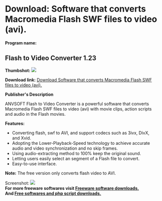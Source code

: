 # Download: Software that converts Macromedia Flash SWF files to video (avi).

**Program name:**

## Flash to Video Converter 1.23

  
**Thumbshot:** ![](http://www.freewarefiles.com/screenshot/anvsoftflashcnvtr_md.jpg)   
  
**Download link:** [Download Software that converts Macromedia Flash SWF files to video (avi).](http://freesoftwares.boysofts.com/Flash-To-Video-Converter_program_32738.html)  
  


**Publisher's Description**  
  


ANVSOFT Flash to Video Converter is a powerful software that converts Macromedia Flash SWF files to video (avi) with movie clips, action scripts and audio in the Flash movies. 

**Features:**

  * Converting flash, swf to AVI, and support codecs such as 3ivx, DivX, and Xvid. 
  * Adopting the Lower-Playback-Speed technology to achieve accurate audio and video synchronization and no skip frames. 
  * Using audio-extracting method to 100% keep the original sound. 
  * Letting users easily select an segment of a Flash file to convert. 
  * Easy-to-use interface. 

**Note:** The free version only converts flash video to AVI.

  
  
Screenshot: ![](http://www.freewarefiles.com/screenshot/anvsoftflashcnvtr.jpg)   
**For more freeware softwares visit [Freeware software downloads.](http://freesoftwares.boysofts.com/)**   
**And [Free softwares and php script downloads.](http://www.boysofts.com/)**

